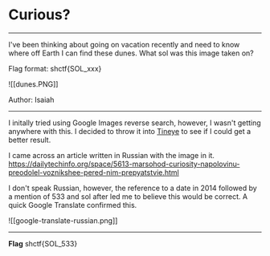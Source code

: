 # Curious?
- - -
I've been thinking about going on vacation recently and need to know where off Earth I can find these dunes. What sol was this image taken on?

Flag format: shctf{SOL_xxx}

![[dunes.PNG]]

Author: Isaiah
- - -

I initally tried using Google Images reverse search, however, I wasn't getting anywhere with this. I decided to throw it into [Tineye](https://tineye.com/) to see if I could get a better result. 

I came across an article written in Russian with the image in it. 
https://dailytechinfo.org/space/5613-marsohod-curiosity-napolovinu-preodolel-voznikshee-pered-nim-prepyatstvie.html

I don't speak Russian, however, the reference to a date in 2014 followed by a mention of 533 and sol after led me to believe this would be correct. A quick Google Translate confirmed this.

![[google-translate-russian.png]]

- - -

**Flag**
shctf{SOL_533}